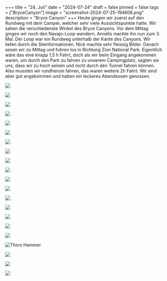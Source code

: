 +++
title = "24. Juli"
date = "2024-07-24"
draft = false
pinned = false
tags = ["BryceCanyon"]
image = "screenshot-2024-07-25-194606.png"
description = "Bryce Canyon"
+++
Heute gingen wir zuerst auf den Rundweg mit dem Camper, welcher sehr viele Aussichtspunkte hatte. Wir sahen die verschiedenste Winkel des Bryce Canyons. Vor dem Mittag gingen wir noch den Navajo-Loop wandern. Annelis machte ihn nun zum 3. Mal. Der Loop war ein Rundweg unterhalb der Kante des Canyons. Wir liefen durch die Steinformationen. Nick machte sehr fleissig Bilder. Danach assen wir zu Mittag und fuhren los in Richtung Zion National Park. Eigentlich wäre das eine knapp 1,5 h Fahrt, doch als wir beim Eingang angekommen waren, um durch den Park zu fahren zu unserem Campingplatz, sagten sie uns, dass wir zu hoch seinen und nicht durch den Tunnel fahren können. Also mussten wir rundherum fahren, das waren weitere 2h Fahrt. Wir sind aber gut angekommen und haben ein leckeres Abendessen genossen.

![](screenshot-2024-07-25-193025.png)

![](screenshot-2024-07-25-193039.png)

![](screenshot-2024-07-25-193050.png)

![](screenshot-2024-07-25-193126.png)

![](screenshot-2024-07-25-193222.png)

![](screenshot-2024-07-25-193247.png)

![](screenshot-2024-07-25-193305.png)

![](screenshot-2024-07-25-193354.png)

![](screenshot-2024-07-25-193420.png)

![](screenshot-2024-07-27-171710.png)

![](screenshot-2024-07-25-193837.png)

![](screenshot-2024-07-25-193913.png)

![](screenshot-2024-07-25-193940.png)

![](screenshot-2024-07-25-194006.png)

![](screenshot-2024-07-25-194051.png)

![](screenshot-2024-07-25-194227.png)

![](screenshot-2024-07-25-194357.png)

![Thors Hammer](screenshot-2024-07-25-194430.png)

![](screenshot-2024-07-25-194506.png)

![](screenshot-2024-07-25-194600.png)

![](screenshot-2024-07-25-194621.png)